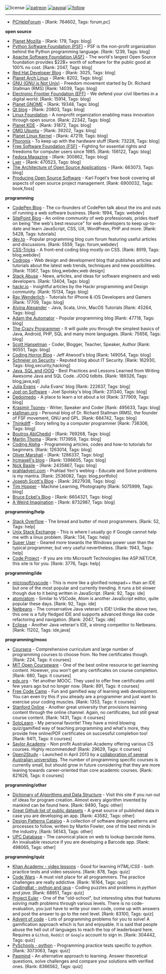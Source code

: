 ![license](https://img.shields.io/github/license/prahladyeri/siterank-stats.svg)
[![patreon](https://img.shields.io/badge/Patreon-brown.svg?logo=patreon)](https://www.patreon.com/prahladyeri)
[![paypal](https://img.shields.io/badge/PayPal-blue.svg?logo=paypal)](https://www.paypal.com/cgi-bin/webscr?cmd=_s-xclick&hosted_button_id=JM8FUXNFUK6EU)
[![follow](https://img.shields.io/twitter/follow/prahladyeri.svg?style=social)](https://twitter.com/prahladyeri)

---
- [PCHelpForum](https://pchelpforum.net) -  [Rank: 764602, Tags: forum,pc]

**open source**

- [Planet Mozilla](http://planet.mozilla.org/) -  [Rank: 179, Tags: blog]
- [Python Software Foundation (PSF)](https://www.python.org/psf/) - PSF is the non-profit organization behind the Python programming language. [Rank: 1239, Tags: blog]
- [Apache Software Foundation (ASF)](https://www.apache.org/) - The world's largest Open Source foundation provides $22B+ worth of software for the public good at 100% no cost. [Rank: 2047, Tags: blog]
- [Red Hat Developer Blog](https://developerblog.redhat.com/) -  [Rank: 3025, Tags: blog]
- [Planet Arch Linux](https://planet.archlinux.org/) -  [Rank: 8202, Tags: blog]
- [GNU (GNU is Not Unix)](https://www.gnu.org) - Freedom movement started by Dr. Richard Stallman (RMS) [Rank: 14039, Tags: blog]
- [Electronic Frontier Foundation (EFF)](https://www.eff.org/) - We defend your civil liberties in a digital world. [Rank: 15914, Tags: blog]
- [Planet GNOME](https://planet.gnome.org/) -  [Rank: 19348, Tags: blog]
- [Qt blog](http://blog.qt.io/) -  [Rank: 20803, Tags: blog]
- [Linux Foundation](https://www.linuxfoundation.org/) - A nonprofit organization enabling mass innovation through open source. [Rank: 22342, Tags: blog]
- [Planet KDE](https://planet.kde.org/) -  [Rank: 31872, Tags: blog]
- [OMG Ubuntu](https://www.omgubuntu.co.uk/) -  [Rank: 39202, Tags: blog]
- [Planet Linux Kernel](http://planet.kernel.org/) -  [Rank: 47219, Tags: blog]
- [Phoronix](https://www.phoronix.com/) - To keep up with the hardware stuff [Rank: 73228, Tags: blog]
- [Free Software Foundation (FSF)](https://www.fsf.org/) - Fighting for essential rights and freedoms for computer users since 1985. [Rank: 156122, Tags: blog]
- [Fedora Magazine](https://fedoramagazine.org/) -  [Rank: 300862, Tags: blog]
- [Lxer](http://lxer.com/) -  [Rank: 470523, Tags: blog]
- [The Architecture of Open Source Applications](http://www.aosabook.org/en/index.html) -  [Rank: 663073, Tags: blog]
- [Producing Open Source Software](https://producingoss.com/) - Karl Fogel's free book covering all aspects of open source project management. [Rank: 6900032, Tags: book,foss]

**programming**

- [CodePen Blog](https://blog.codepen.io/) - The co-founders of CodePen talk about the ins and outs of running a web software business. [Rank: 1994, Tags: webdev]
- [SitePoint Blog](https://www.sitepoint.com/blog/) - An online community of web professionals, prides itself on being "the web's best resource" for web developers to keep up-to-date and learn JavaScript, CSS, UX, WordPress, PHP and more. [Rank: 5428, Tags: tutorials]
- [dev.to](https://dev.to/) - Popular programming blog cum forum featuring useful articles and discussions. [Rank: 5559, Tags: forum,webdev]
- [CSS-Tricks](https://css-tricks.com/) - A front-end coding blog mostly on CSS. [Rank: 8919, Tags: blog,webdev]
- [Codrops](https://tympanus.net/codrops/) - Web design and development blog that publishes articles and tutorials about the latest web trends, techniques and new possibilities. [Rank: 11367, Tags: blog,webdev,web design]
- [Stack Abuse](https://stackabuse.com/) - News, articles, and ideas for software engineers and web developers. [Rank: 13404, Tags: blog]
- [hackr.io](https://hackr.io/blog) - Insightful articles by the Hackr programming and Design community. [Rank: 15134, Tags: blog]
- [Ray Wenderlich](https://www.raywenderlich.com/) - Tutorials for iPhone & iOS Developers and Gamers [Rank: 17709, Tags: blog]
- [Alvina Alexander](https://alvinalexander.com/) - Java, Scala, Unix, MacOS Tutorials [Rank: 45264, Tags: blog]
- [Adam the Automator](https://adamtheautomator.com/) - Popular programming blog [Rank: 47718, Tags: blog]
- [The Crazy Programmer](https://www.thecrazyprogrammer.com/) - It will guide you through the simplest basics of Java, Android, PHP, SQL and many more languages. [Rank: 75656, Tags: blog]
- [Scott Hanselman](https://www.hanselman.com/) - Coder, Blogger, Teacher, Speaker, Author [Rank: 90551, Tags: blog]
- [Coding Horror Blog](https://blog.codinghorror.com/) - Jeff Atwood's blog [Rank: 149054, Tags: blog]
- [Schneier on Security](https://www.schneier.com/) - Reputed blog about IT Security. [Rank: 162930, Tags: blog,security,hacking]
- [Java, SQL and jOOQ](https://blog.jooq.org/) - Best Practices and Lessons Learned from Writing Awesome Java and SQL Code. JOOQ tidbits. [Rank: 189326, Tags: blog,java,sql]
- [Julia Evans](https://jvns.ca/) - Julia Evans' blog [Rank: 222637, Tags: blog]
- [Joel on Software](https://www.joelonsoftware.com/) - Joel Spolsky's blog [Rank: 231340, Tags: blog]
- [Dedoimedo](https://www.dedoimedo.com/) - A place to learn a lot about a lot [Rank: 377909, Tags: blog]
- [Krasimir Tsonev](https://krasimirtsonev.com/) - Writer, Speaker and Coder [Rank: 495633, Tags: blog]
- [stallman.org](https://stallman.org) - Personal blog of Dr. Richard Stallman (RMS), the founder of FSF movement, GNU and GPL. [Rank: 684742, Tags: blog]
- [Thinkdiff](https://thinkdiff.net/) - Story telling by a computer programmer [Rank: 736306, Tags: blog]
- [Boutros AbiChedid](https://bacsoftwareconsulting.com/blog/index.php/about/) -  [Rank: 769268, Tags: blog]
- [Martin Thoma](https://martin-thoma.com/) -  [Rank: 1173959, Tags: blog]
- [Coding Alpha](https://www.codingalpha.com/) - Programming articles, codes and how-to tutorials for beginners. [Rank: 1263014, Tags: blog]
- [Oliver Marshall](https://olivermarshall.net/) -  [Rank: 1286337, Tags: blog]
- [Ircmaxell's blog](https://blog.ircmaxell.com/) -  [Rank: 1398605, Tags: blog]
- [Nick Basile](https://nick-basile.com/) -  [Rank: 2435867, Tags: blog]
- [prahladyeri.com](https://prahladyeri.com) - Prahlad Yeri's weblog - Educate and Solve problems is my mantra. [Rank: 2536082, Tags: blog,portfolio]
- [Joseph Scott's Blog](https://blog.josephscott.org/) -  [Rank: 2627938, Tags: blog]
- [Tim Hopper](https://tdhopper.com/) - Machine Learning, Photography [Rank: 5075999, Tags: blog]
- [Bruce Eckel's Blog](https://www.bruceeckel.com/) -  [Rank: 6604321, Tags: blog]
- [A Weird Imagination](https://aweirdimagination.net/) -  [Rank: 8732987, Tags: blog]

**programming/help**

- [Stack Overflow](https://stackoverflow.com) - The bread and butter of most programmers. [Rank: 52, Tags: help]
- [Unix Stack Exchange](https://unix.stackexchange.com) - This is where I usually go if Google cannot help me with a linux problem. [Rank: 134, Tags: help]
- [Super User](https://superuser.com) - Geared more towards the Windows power user than the typical programmer, but very useful nevertheless. [Rank: 1943, Tags: help]
- [Code Project](https://www.codeproject.com) - If you are into Microsoft Technologies like ASP.NET/C#, this site is for you. [Rank: 3776, Tags: help]

**programming/ide**

- [microsoft/vscode](https://github.com/microsoft/vscode) - This is more like a glorified notepad++ than an IDE but one of the most popular and currently trending. It runs a bit slower though due to it being written in JavaScript. [Rank: 92, Tags: ide]
- [atom/atom](https://github.com/atom/atom) - Similar to VSCode, Atom is another JavaScript editor, quite popular these days. [Rank: 92, Tags: ide]
- [Netbeans](https://netbeans.apache.org/) - The conservative Java veteran's IDE! Unlike the above two, this one is a fully fledged IDE and supports advanced things like code refactoring and navigation. [Rank: 2047, Tags: ide]
- [Eclipse](https://eclipse.org) - Another Java veteran's IDE, a strong competitor to Netbeans. [Rank: 11202, Tags: ide,java]

**programming/mooc**

- [Coursera](https://www.coursera.org/) - Comprehensive curriculum and large number of programming courses to choose from. No free certificates though. [Rank: 224, Tags: it courses]
- [MIT Open Courseware](https://ocw.mit.edu) - One of the best online resource to get learning content. However, you won't get any certificates on course completion. [Rank: 680, Tags: it courses]
- [edx.org](https://courses.edx.org/) - Yet another MOOC. They used to offer free certificates until few years ago but no longer now. [Rank: 891, Tags: it courses]
- [Free Code Camp](https://www.freecodecamp.org/) - Fun and gamified way of learning web development. You can even try this if you already are a programmer and just want to exercise your coding muscles. [Rank: 1353, Tags: it courses]
- [Stanford Online](http://online.stanford.edu/) - Another great university that provisions learning content through the online channel. Again, no certificates, but still great course content. [Rank: 1431, Tags: it courses]
- [SoloLearn](https://www.sololearn.com) - My personal favorite! They have a mind blowing quiz/gamified way of teaching programming and what's more, they provide free online/PDF certificates on successful completion too! [Rank: 9411, Tags: it courses]
- [Saylor Academy](https://learn.saylor.org) - Non profit Australian Academy offering various CS courses. Highly recommended! [Rank: 29629, Tags: it courses]
- [Open2Study](https://www.open2study.com) - Launched in April 2013 by a [collaboration of several Australian universities](http://www.thegoodmooc.com/2013/06/a-review-of-open2study.html). The number of programming specific courses is currently small, but should grow in future considering that they are more leaning towards career-oriented than core academic courses. [Rank: 821626, Tags: it courses]

**programming/other**

- [Dictionary of Algorithms and Data Structure](http://xlinux.nist.gov/dads/) - Visit this site if you run out of ideas for program creation. Almost every algorithm invented by mankind can be found here. [Rank: 9490, Tags: other]
- [Great Github list of public datasets](http://www.datasciencecentral.com/profiles/blogs/great-github-list-of-public-data-sets) - A great source of published data in case you are developing an app. [Rank: 43582, Tags: other]
- [Design Patterns Catalog](http://martinfowler.com/eaaCatalog/) - A collection of software design patterns and processes to follow, written by Martin Fowler, one of the best minds in the industry. [Rank: 56143, Tags: other]
- [UPC Database](https://www.upcdatabase.com/itemform.asp) - The canonical place on web to lookup barcode items. An invaluable resource if you are developing a Barcode app. [Rank: 498065, Tags: other]

**programming/quiz**

- [Khan Academy - video lessons](https://www.khanacademy.org/) - Good for learning *HTML/CSS* - both practice tests and video sessions. [Rank: 878, Tags: quiz]
- [Code Wars](https://www.codewars.com/) - A must visit place for all programmers. The practice challenges are really addictive. [Rank: 16164, Tags: quiz]
- [CodingBat - python and java](https://codingbat.com/) - Coding puzzles and problems in *python* and *java*. [Rank: 68951, Tags: quiz]
- [Project Euler](https://projecteuler.net/) - One of the "old-school", but interesting sites that features solving math problems through various levels. There is no code-evaluation, you just have to write your own code, come up with answers and post the answer to go to the next level. [Rank: 83100, Tags: quiz]
- [Advent of code](https://adventofcode.com/) - Lots of programming problems for you to solve! A gamification approach which is fun and enjoyable. It is said that people abuse the hell out of languages to reach the top of leaderboard here. Requires a `Github`, `Reddit` or `Google` account to sign in. [Rank: 304442, Tags: quiz]
- [PySchools - python](https://www.pyschools.com) - Programming practice tests specific to *python*. [Rank: 3073063, Tags: quiz]
- [Paqmind](https://paqmind.com/) - An alternative approach to learning. Answer theoretical questions, solve challenges and compare your solutions with verified ones. [Rank: 8366562, Tags: quiz]

